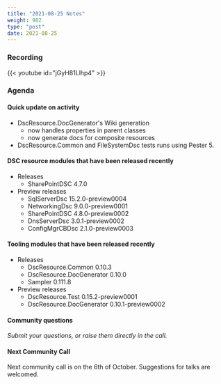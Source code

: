 ```yaml
---
title: "2021-08-25 Notes"
weight: 982
type: "post"
date: 2021-08-25
---
```


### Recording

{{< youtube id="jGyH81Llhp4" >}}

### Agenda

#### Quick update on activity

- DscResource.DocGenerator's Wiki generation
  - now handles properties in parent classes
  - now generate docs for composite resources
- DscResource.Common and FileSystemDsc tests runs using Pester 5.

#### DSC resource modules that have been released recently

- Releases
  - SharePointDSC 4.7.0
- Preview releases
  - SqlServerDsc 15.2.0-preview0004
  - NetworkingDsc 9.0.0-preview0001
  - SharePointDSC 4.8.0-preview0002
  - DnsServerDsc 3.0.1-preview0002
  - ConfigMgrCBDsc 2.1.0-preview0003

#### Tooling modules that have been released recently

- Releases
  - DscResource.Common 0.10.3
  - DscResource.DocGenerator 0.10.0
  - Sampler 0.111.8
- Preview releases
  - DscResource.Test 0.15.2-preview0001
  - DscResource.DocGenerator 0.10.1-preview0002

#### Community questions

_Submit your questions, or raise them directly in the call._

#### Next Community Call

Next community call is on the 6th of October.
Suggestions for talks are welcomed.

